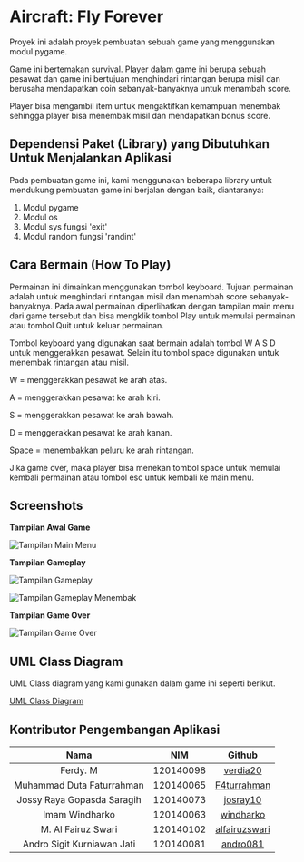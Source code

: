 # Aircraft: Fly Forever

Proyek ini adalah proyek pembuatan sebuah game yang menggunakan modul pygame.

Game ini bertemakan survival. Player dalam game ini berupa sebuah pesawat dan game ini bertujuan menghindari rintangan berupa misil dan berusaha mendapatkan coin sebanyak-banyaknya untuk menambah score.

Player bisa mengambil item untuk mengaktifkan kemampuan menembak sehingga player bisa menembak misil dan mendapatkan bonus score.

## Dependensi Paket (Library) yang Dibutuhkan Untuk Menjalankan Aplikasi

Pada pembuatan game ini, kami menggunakan beberapa library untuk mendukung pembuatan game ini berjalan dengan baik, diantaranya:

1. Modul pygame
2. Modul os
3. Modul sys fungsi 'exit'
4. Modul random fungsi 'randint'

## Cara Bermain (How To Play)

Permainan ini dimainkan menggunakan tombol keyboard. Tujuan permainan adalah untuk menghindari rintangan misil dan menambah score sebanyak-banyaknya.
Pada awal permainan diperlihatkan dengan tampilan main menu dari game tersebut dan bisa mengklik tombol Play untuk memulai permainan atau tombol Quit untuk keluar permainan.

Tombol keyboard yang digunakan saat bermain adalah tombol W A S D untuk menggerakkan pesawat. Selain itu tombol space digunakan untuk menembak rintangan atau misil.

W = menggerakkan pesawat ke arah atas.

A = menggerakkan pesawat ke arah kiri.

S = menggerakkan pesawat ke arah bawah.

D = menggerakkan pesawat ke arah kanan.

Space = menembakkan peluru ke arah rintangan.

Jika game over, maka player bisa menekan tombol space untuk memulai kembali permainan atau tombol esc untuk kembali ke main menu.

## Screenshots

**Tampilan Awal Game**

![Tampilan Main Menu](https://i.ibb.co/q0dhhtd/1.png)

**Tampilan Gameplay**

![Tampilan Gameplay](https://i.ibb.co/8BK2RNY/2.png)

![Tampilan Gameplay Menembak](https://i.ibb.co/whg32zN/3.png)

**Tampilan Game Over**

![Tampilan Game Over](https://i.ibb.co/x7HmmNg/4.png)

## UML Class Diagram

UML Class diagram yang kami gunakan dalam game ini seperti berikut.

[UML Class Diagram](https://github.com/verdia20/tubes.pbo.ra-08/blob/main/UML%20Class%20Diagram.png)

## Kontributor Pengembangan Aplikasi

|            Nama            |    NIM    |                      Github                       |
| :------------------------: | :-------: | :-----------------------------------------------: |
|          Ferdy. M          | 120140098 |      [verdia20](https://github.com/verdia20)      |
| Muhammad Duta Faturrahman  | 120140065 |   [F4turrahman](https://github.com/F4turrahman)   |
| Jossy Raya Gopasda Saragih | 120140073 |     [josray10](https://github.com/Zkaaaaaaa)      |
|       Imam Windharko       | 120140063 |     [windharko](https://github.com/windharko)     |
|     M. Al Fairuz Swari     | 120140102 | [alfairuzswari](https://github.com/alfairuzswari) |
| Andro Sigit Kurniawan Jati | 120140081 |      [andro081](https://github.com/andro081)      |
